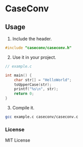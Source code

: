 # CaseConv

## Usage

1. Include the header.

```c
#include "caseconv/caseconv.h"
```

2. Use it in your project.

```c
// example.c

int main() {
    char str[] = "HelloWorld";
    toUpperCase(str);
    printf("%s\n", str);
    return 0;
}

```

3. Compile it.

```bash
gcc example.c caseconv/caseconv.c
```

### License

MIT License
